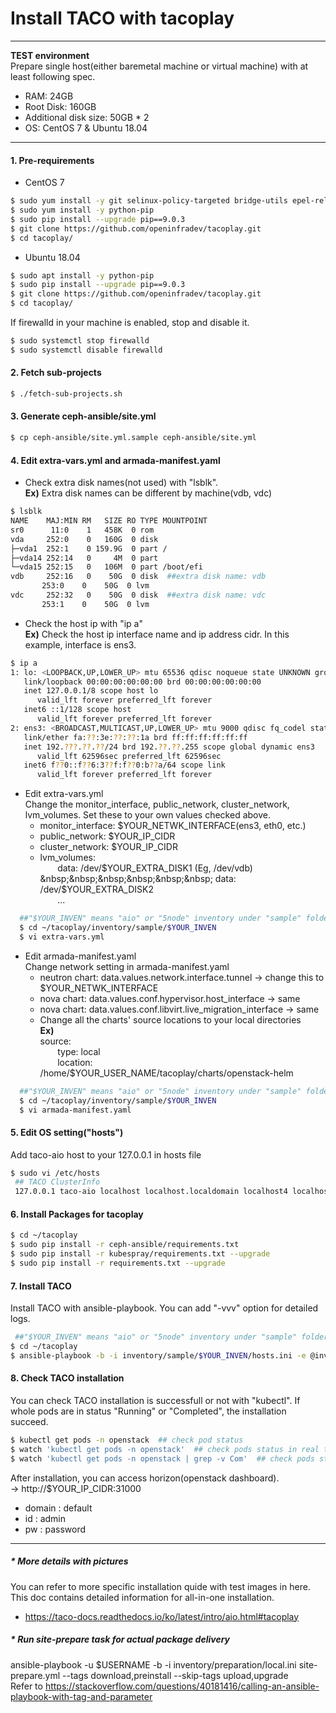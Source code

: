 Install TACO with tacoplay
==================
---
**TEST environment**  
Prepare single host(either baremetal machine or virtual machine) with at least following spec.
 - RAM: 24GB
 - Root Disk: 160GB   
 - Additional disk size: 50GB * 2  
 - OS:  CentOS 7 & Ubuntu 18.04
---
#### 1. Pre-requirements
 * CentOS 7
 ```sh
 $ sudo yum install -y git selinux-policy-targeted bridge-utils epel-release
 $ sudo yum install -y python-pip
 $ sudo pip install --upgrade pip==9.0.3
 $ git clone https://github.com/openinfradev/tacoplay.git
 $ cd tacoplay/
 ```
 * Ubuntu 18.04
 ```sh
 $ sudo apt install -y python-pip
 $ sudo pip install --upgrade pip==9.0.3
 $ git clone https://github.com/openinfradev/tacoplay.git
 $ cd tacoplay/
 ```

 If firewalld in your machine is enabled, stop and disable it.
 ```sh
$ sudo systemctl stop firewalld
$ sudo systemctl disable firewalld
 ```
#### 2. Fetch sub-projects
 ```sh
 $ ./fetch-sub-projects.sh
 ```
#### 3. Generate ceph-ansible/site.yml
 ```sh
 $ cp ceph-ansible/site.yml.sample ceph-ansible/site.yml
 ```
#### 4. Edit extra-vars.yml and armada-manifest.yaml
 * Check extra disk names(not used) with "lsblk".  
  **Ex)** Extra disk names can be different by machine(vdb, vdc)
 ```sh
 $ lsblk
 NAME    MAJ:MIN RM   SIZE RO TYPE MOUNTPOINT
sr0      11:0    1   458K  0 rom  
vda     252:0    0   160G  0 disk
├─vda1  252:1    0 159.9G  0 part /
├─vda14 252:14   0     4M  0 part
└─vda15 252:15   0   106M  0 part /boot/efi
 vdb     252:16   0    50G  0 disk  ##extra disk name: vdb
        253:0    0    50G  0 lvm  
 vdc     252:32   0    50G  0 disk  ##extra disk name: vdc
        253:1    0    50G  0 lvm  
 ```
 * Check the host ip with "ip a"  
  **Ex)** Check the host ip interface name and ip address cidr. In this example, interface is ens3.
 ```sh
 $ ip a
 1: lo: <LOOPBACK,UP,LOWER_UP> mtu 65536 qdisc noqueue state UNKNOWN group default qlen 1000
    link/loopback 00:00:00:00:00:00 brd 00:00:00:00:00:00
    inet 127.0.0.1/8 scope host lo
       valid_lft forever preferred_lft forever
    inet6 ::1/128 scope host
       valid_lft forever preferred_lft forever
 2: ens3: <BROADCAST,MULTICAST,UP,LOWER_UP> mtu 9000 qdisc fq_codel state UP group default qlen 1000
    link/ether fa:??:3e:??:??:1a brd ff:ff:ff:ff:ff:ff
    inet 192.???.??.??/24 brd 192.??.??.255 scope global dynamic ens3
       valid_lft 62596sec preferred_lft 62596sec
    inet6 f??0::f??6:3??f:f??0:b??a/64 scope link
       valid_lft forever preferred_lft forever
 ```
 * Edit extra-vars.yml  
 Change the monitor_interface, public_network, cluster_network, lvm_volumes.
 Set these to your own values checked above.
   - monitor_interface: $YOUR_NETWK_INTERFACE(ens3, eth0, etc.)
   - public_network: $YOUR_IP_CIDR
   - cluster_network: $YOUR_IP_CIDR
   - lvm_volumes:  
    &nbsp;&nbsp;&nbsp;&nbsp;&nbsp;&nbsp; data: /dev/$YOUR_EXTRA_DISK1 (Eg, /dev/vdb)  
    &nbsp;&nbsp;&nbsp;&nbsp;&nbsp;&nbsp; data: /dev/$YOUR_EXTRA_DISK2  
    &nbsp;&nbsp;&nbsp;&nbsp;&nbsp;&nbsp; ...

 ```sh
   ##"$YOUR_INVEN" means "aio" or "5node" inventory under "sample" folder.
   $ cd ~/tacoplay/inventory/sample/$YOUR_INVEN   
   $ vi extra-vars.yml
 ```
 * Edit armada-manifest.yaml  
 Change network setting in armada-manifest.yaml
   - neutron chart: data.values.network.interface.tunnel -> change this to $YOUR_NETWK_INTERFACE
   - nova chart: data.values.conf.hypervisor.host_interface -> same
   - nova chart: data.values.conf.libvirt.live_migration_interface  -> same
   - Change all the charts' source locations to your local directories  
    **Ex)**  
    source:  
    &nbsp;&nbsp;&nbsp;&nbsp;&nbsp;&nbsp;  type: local  
    &nbsp;&nbsp;&nbsp;&nbsp;&nbsp;&nbsp;  location: /home/$YOUR_USER_NAME/tacoplay/charts/openstack-helm
 ```sh
   ##"$YOUR_INVEN" means "aio" or "5node" inventory under "sample" folder.
   $ cd ~/tacoplay/inventory/sample/$YOUR_INVEN
   $ vi armada-manifest.yaml
 ```  

#### 5. Edit OS setting("hosts")
 Add taco-aio host to your 127.0.0.1 in hosts file
 ```sh
 $ sudo vi /etc/hosts
  ## TACO ClusterInfo
  127.0.0.1 taco-aio localhost localhost.localdomain localhost4 localhost4.localdomain4
 ```

#### 6. Install Packages for tacoplay

 ```sh
 $ cd ~/tacoplay
 $ sudo pip install -r ceph-ansible/requirements.txt
 $ sudo pip install -r kubespray/requirements.txt --upgrade
 $ sudo pip install -r requirements.txt --upgrade
 ```
#### 7. Install TACO
 Install TACO with ansible-playbook. You can add "-vvv" option for detailed logs.
 ```sh
  ##"$YOUR_INVEN" means "aio" or "5node" inventory under "sample" folder.
 $ cd ~/tacoplay
 $ ansible-playbook -b -i inventory/sample/$YOUR_INVEN/hosts.ini -e @inventory/sample/$YOUR_INVEN/extra-vars.yml site.yml
 ```
#### 8. Check TACO installation
You can check TACO installation is successfull or not with "kubectl".
If whole pods are in status "Running" or "Completed", the installation succeed.
```sh
$ kubectl get pods -n openstack  ## check pod status
$ watch 'kubectl get pods -n openstack'  ## check pods status in real time
$ watch 'kubectl get pods -n openstack | grep -v Com'  ## check pods status except completed pods in real time
```
After installation, you can access horizon(openstack dashboard).  
  ->  http://$YOUR_IP_CIDR:31000  
  - domain : default
  - id : admin
  - pw : password   


----

##### * More details with pictures
 You can refer to more specific installation quide with test images in here. This doc contains detailed information for all-in-one installation.
 - https://taco-docs.readthedocs.io/ko/latest/intro/aio.html#tacoplay

##### * Run site-prepare task for actual package delivery
 ansible-playbook -u $USERNAME -b -i inventory/preparation/local.ini site-prepare.yml --tags download,preinstall --skip-tags upload,upgrade  
 Refer to https://stackoverflow.com/questions/40181416/calling-an-ansible-playbook-with-tag-and-parameter
